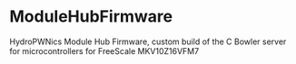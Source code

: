 # ModuleHubFirmware
HydroPWNics Module Hub Firmware, custom build of the C Bowler server for microcontrollers for FreeScale  MKV10Z16VFM7 
